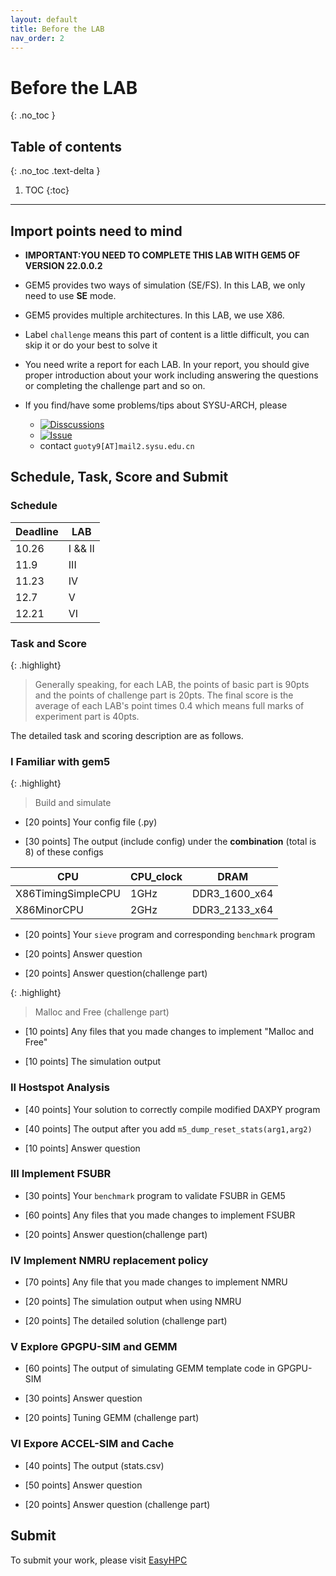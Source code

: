 ```yaml
---
layout: default
title: Before the LAB
nav_order: 2
---
```


# Before the LAB
{: .no_toc }

## Table of contents
{: .no_toc .text-delta }

1. TOC
{:toc}
---

## **Import points need to mind**

- **IMPORTANT:YOU NEED TO COMPLETE THIS LAB WITH GEM5 OF VERSION 22.0.0.2**

- GEM5 provides two ways of simulation (SE/FS). In this LAB, we only need to use **SE** mode.

- GEM5 provides multiple architectures. In this LAB, we use X86.

- Label `challenge` means this part of content is a little difficult, you can skip it or do your best to solve it

- You need write a report for each LAB. In your report, you should give proper introduction about your work including answering the questions or completing the challenge part and so on.

- If you find/have some problems/tips about SYSU-ARCH, please 
  - [![Disscussions](https://img.shields.io/github/discussions/arcsysu/SYSU-ARCH)](https://github.com/arcsysu/SYSU-ARCH/discussions)
  - [![Issue](https://img.shields.io/github/issues/arcsysu/SYSU-ARCH)](https://github.com/arcsysu/SYSU-ARCH/issues)
  - contact `guoty9[AT]mail2.sysu.edu.cn`

## Schedule, Task, Score and Submit

### Schedule

| Deadline | LAB     |
| -------- | ------- |
| 10.26    | I && II |
| 11.9     | III     |
| 11.23    | IV      |
| 12.7     | V       |
| 12.21    | VI      |

### Task and Score

{: .highlight}
> Generally speaking, for each LAB, the points of basic part is 90pts and the points of challenge part is 20pts.
> The final score is the average of each LAB's point times 0.4 which means full marks of experiment part is 40pts.  

The detailed task and scoring description are as follows.

### I Familiar with gem5

{: .highlight}
> Build and simulate 

- [20 points] Your config file (.py) 

- [30 points] The output (include config) under the **combination** (total is 8) of these configs

| CPU             | CPU_clock | DRAM          |
| --------------- | --------- | ------------- |
| X86TimingSimpleCPU | 1GHz      | DDR3_1600_x64 |
| X86MinorCPU        | 2GHz      | DDR3_2133_x64 |

- [20 points] Your `sieve` program and corresponding `benchmark` program

- [20 points] Answer question

- [20 points] Answer question(challenge part) 

{: .highlight}
> Malloc and Free (challenge part)

- [10 points] Any files that you made changes to implement "Malloc and Free"

- [10 points] The simulation output

### II Hostspot Analysis

- [40 points] Your solution to correctly compile modified DAXPY program

- [40 points] The output after you add `m5_dump_reset_stats(arg1,arg2)`

- [10 points] Answer question

### III Implement FSUBR

- [30 points] Your `benchmark` program to validate FSUBR in GEM5

- [60 points] Any files that you made changes to implement FSUBR

- [20 points] Answer question(challenge part)

### IV Implement NMRU replacement policy

- [70 points] Any file that you made changes to implement NMRU

- [20 points] The simulation output when using NMRU

- [20 points] The detailed solution (challenge part)

### V Explore GPGPU-SIM and GEMM

- [60 points] The output of simulating GEMM template code in GPGPU-SIM

- [30 points] Answer question 

- [20 points] Tuning GEMM (challenge part)

### VI Expore ACCEL-SIM and Cache

- [40 points] The output (stats.csv)

- [50 points] Answer question

- [20 points] Answer question (challenge part)


## Submit

To submit your work, please visit [EasyHPC](https://easyhpc.net/course/157)